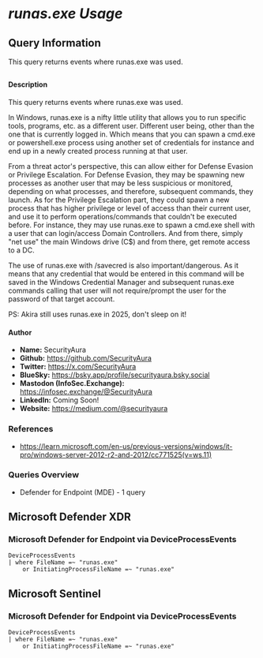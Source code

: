 # *runas.exe Usage*

## Query Information

This query returns events where runas.exe was used.

##

#### Description

This query returns events where runas.exe was used.

In Windows, runas.exe is a nifty little utility that allows you to run specific tools, programs, etc. as a different user. Different user being, other than the one that is currently logged in. Which means that you can spawn a cmd.exe or powershell.exe process using another set of credentials for instance and end up in a newly created process running at that user.

From a threat actor's perspective, this can allow either for Defense Evasion or Privilege Escalation. For Defense Evasion, they may be spawning new processes as another user that may be less suspicious or monitored, depending on what processes, and therefore, subsequent commands, they launch. As for the Privilege Escalation part, they could spawn a new process that has higher privilege or level of access than their current user, and use it to perform operations/commands that couldn't be executed before. For instance, they may use runas.exe to spawn a cmd.exe shell with a user that can login/access Domain Controllers. And from there, simply "net use" the main Windows drive (C$) and from there, get remote access to a DC.

The use of runas.exe with /savecred is also important/dangerous. As it means that any credential that would be entered in this command will be saved in the Windows Credential Manager and subsequent runas.exe commands calling that user will not require/prompt the user for the password of that target account.

PS: Akira still uses runas.exe in 2025, don't sleep on it!

#### Author <Optional>
- **Name:** SecurityAura
- **Github:** https://github.com/SecurityAura
- **Twitter:** https://x.com/SecurityAura
- **BlueSky:** https://bsky.app/profile/securityaura.bsky.social
- **Mastodon (InfoSec.Exchange):** https://infosec.exchange/@SecurityAura
- **LinkedIn:** Coming Soon!
- **Website:** https://medium.com/@securityaura

### References ###

- https://learn.microsoft.com/en-us/previous-versions/windows/it-pro/windows-server-2012-r2-and-2012/cc771525(v=ws.11)

### Queries Overview ###

- Defender for Endpoint (MDE) - 1 query

## Microsoft Defender XDR ##
### Microsoft Defender for Endpoint via DeviceProcessEvents ###
```KQL
DeviceProcessEvents
| where FileName =~ "runas.exe"
    or InitiatingProcessFileName =~ "runas.exe"
```
## Microsoft Sentinel ##
### Microsoft Defender for Endpoint via DeviceProcessEvents ###
```KQL
DeviceProcessEvents
| where FileName =~ "runas.exe"
    or InitiatingProcessFileName =~ "runas.exe"
```
